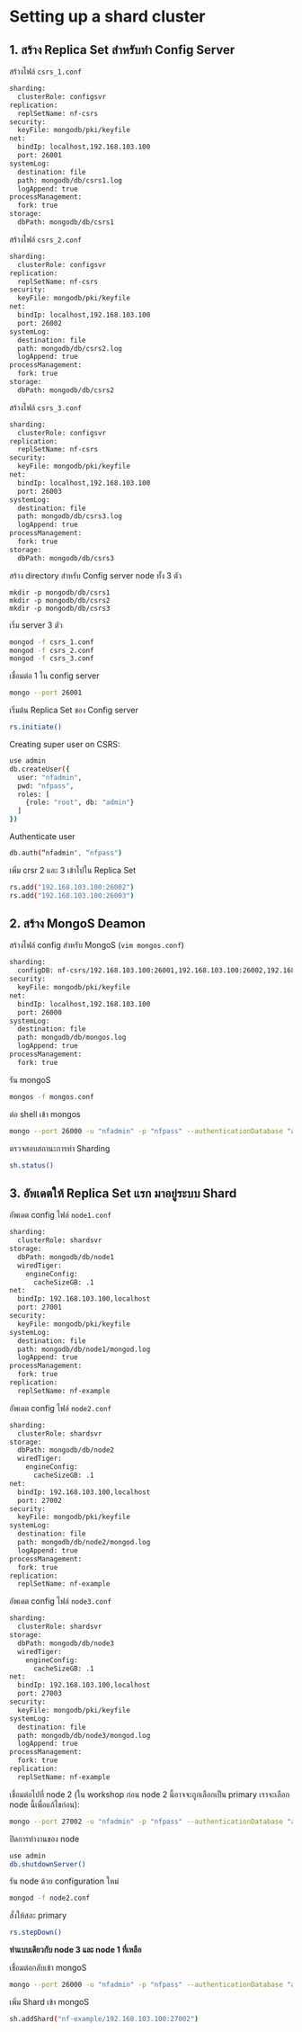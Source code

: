 # Setting up a shard cluster

## 1. สร้าง Replica Set สำหรับทำ Config Server

สร้างไฟล์ `csrs_1.conf`

```bash
sharding:
  clusterRole: configsvr
replication:
  replSetName: nf-csrs
security:
  keyFile: mongodb/pki/keyfile
net:
  bindIp: localhost,192.168.103.100
  port: 26001
systemLog:
  destination: file
  path: mongodb/db/csrs1.log
  logAppend: true
processManagement:
  fork: true
storage:
  dbPath: mongodb/db/csrs1
```

สร้างไฟล์​ `csrs_2.conf`

```bash
sharding:
  clusterRole: configsvr
replication:
  replSetName: nf-csrs
security:
  keyFile: mongodb/pki/keyfile
net:
  bindIp: localhost,192.168.103.100
  port: 26002
systemLog:
  destination: file
  path: mongodb/db/csrs2.log
  logAppend: true
processManagement:
  fork: true
storage:
  dbPath: mongodb/db/csrs2
```

สร้างไฟล์​  `csrs_3.conf`

```bash
sharding:
  clusterRole: configsvr
replication:
  replSetName: nf-csrs
security:
  keyFile: mongodb/pki/keyfile
net:
  bindIp: localhost,192.168.103.100
  port: 26003
systemLog:
  destination: file
  path: mongodb/db/csrs3.log
  logAppend: true
processManagement:
  fork: true
storage:
  dbPath: mongodb/db/csrs3
```

สร้าง directory สำหรับ Config server node ทั้ง 3 ตัว

```
mkdir -p mongodb/db/csrs1
mkdir -p mongodb/db/csrs2
mkdir -p mongodb/db/csrs3
```

เริ่ม server 3 ตัว

```bash
mongod -f csrs_1.conf
mongod -f csrs_2.conf
mongod -f csrs_3.conf
```

เชื่อมต่อ 1 ใน config server

```bash
mongo --port 26001
```

เริ่มต้น Replica Set ของ Config server

```bash
rs.initiate()
```

Creating super user on CSRS:

```bash
use admin
db.createUser({
  user: "nfadmin",
  pwd: "nfpass",
  roles: [
    {role: "root", db: "admin"}
  ]
})
```

Authenticate user

```bash
db.auth(“nfadmin", “nfpass")
```

เพิ่ม crsr 2 และ 3 เข้าไปใน Replica Set

```bash
rs.add("192.168.103.100:26002")
rs.add("192.168.103.100:26003")
```

## 2. สร้าง MongoS Deamon

สร้างไฟล์ config สำหรับ MongoS (`vim mongos.conf`)

```bash
sharding:
  configDB: nf-csrs/192.168.103.100:26001,192.168.103.100:26002,192.168.103.100:26003
security:
  keyFile: mongodb/pki/keyfile
net:
  bindIp: localhost,192.168.103.100
  port: 26000
systemLog:
  destination: file
  path: mongodb/db/mongos.log
  logAppend: true
processManagement:
  fork: true
```

รัน mongoS

```bash
mongos -f mongos.conf
```

ต่อ shell เข้า mongos

```bash
mongo --port 26000 -u "nfadmin" -p "nfpass" --authenticationDatabase "admin"
```

ตรวจสอบสถานะการทำ Sharding

```bash
sh.status()
```

## 3. อัพเดตให้ Replica Set แรก มาอยู่ระบบ Shard

อัพเดต config ไฟล์ `node1.conf`

```bash
sharding:
  clusterRole: shardsvr
storage:
  dbPath: mongodb/db/node1
  wiredTiger:
    engineConfig:
      cacheSizeGB: .1
net:
  bindIp: 192.168.103.100,localhost
  port: 27001
security:
  keyFile: mongodb/pki/keyfile
systemLog:
  destination: file
  path: mongodb/db/node1/mongod.log
  logAppend: true
processManagement:
  fork: true
replication:
  replSetName: nf-example
```

อัพเดต config ไฟล์ `node2.conf`

```bash
sharding:
  clusterRole: shardsvr
storage:
  dbPath: mongodb/db/node2
  wiredTiger:
    engineConfig:
      cacheSizeGB: .1
net:
  bindIp: 192.168.103.100,localhost
  port: 27002
security:
  keyFile: mongodb/pki/keyfile
systemLog:
  destination: file
  path: mongodb/db/node2/mongod.log
  logAppend: true
processManagement:
  fork: true
replication:
  replSetName: nf-example
```

อัพเดต config ไฟล์ `node3.conf`

```bash
sharding:
  clusterRole: shardsvr
storage:
  dbPath: mongodb/db/node3
  wiredTiger:
    engineConfig:
      cacheSizeGB: .1
net:
  bindIp: 192.168.103.100,localhost
  port: 27003
security:
  keyFile: mongodb/pki/keyfile
systemLog:
  destination: file
  path: mongodb/db/node3/mongod.log
  logAppend: true
processManagement:
  fork: true
replication:
  replSetName: nf-example
```

เชื่อมต่อไปที่ node 2 (ใน workshop ก่อน node 2 นี้อาจจะถูกเลือกเป็น primary เราจะเลือก node นี้เพื่อแก้ไขก่อน):

```bash
mongo --port 27002 -u "nfadmin" -p "nfpass" --authenticationDatabase "admin"
```

ปิดการทำงานของ node

```bash
use admin
db.shutdownServer()
```

รัน node ด้วย configuration ใหม่

```bash
mongod -f node2.conf
```

สั่งให้สละ primary

```bash
rs.stepDown()
```

**ทำแบบเดียวกับ node 3 และ node 1 ที่เหลือ**

เชื่อมต่อกลับเข้า mongoS 

```bash
mongo --port 26000 -u "nfadmin" -p "nfpass" --authenticationDatabase "admin"
```

เพิ่ม Shard เข้า mongoS

```bash
sh.addShard("nf-example/192.168.103.100:27002")
```
